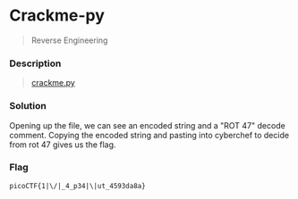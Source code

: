 # Crackme-py
> Reverse Engineering

### Description
> [crackme.py](https://mercury.picoctf.net/static/be2ba466c6154e42c756bf737ddcecc3/crackme.py)

### Solution
Opening up the file, we can see an encoded string and a "ROT 47" decode comment. Copying the encoded string and pasting into cyberchef to decide from rot 47 gives us the flag.

### Flag
`picoCTF{1|\/|_4_p34|\|ut_4593da8a}`
